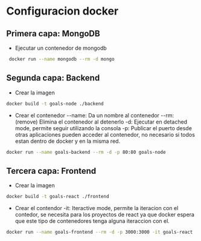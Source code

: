 # Configuracion docker

## Primera capa: MongoDB

- Ejecutar un contenedor de mongodb

```bash
 docker run --name mongodb --rm -d mongo
```

## Segunda capa: Backend

- Crear la imagen

```bash
docker build -t goals-node ./backend
```

- Crear el contenedor
  --name: Da un nombre al contenedor
  --rm: (remove) Elimina el contenedor al detenerlo
  -d: Ejecutar en detached mode, permite seguir utilizando la consola
  -p: Publicar el puerto desde otras aplicaciones pueden acceder al contenedor, no necesario si todos estan dentro de docker y en la misma red.

```bash
docker run --name goals-backend --rm -d -p 80:80 goals-node
```

## Tercera capa: Frontend

- Crear la imagen

```bash
docker build -t goals-react ./frontend
```

- Crear el contendor
  -it: Iteractive mode, permite la iteracion con el contedor, se necesita para los proyectos de react ya que docker espera que este tipo de contenedores tenga alguna iteraccion con el.

```bash
docker run --name goals-frontend --rm -d -p 3000:3000 -it goals-react
```
